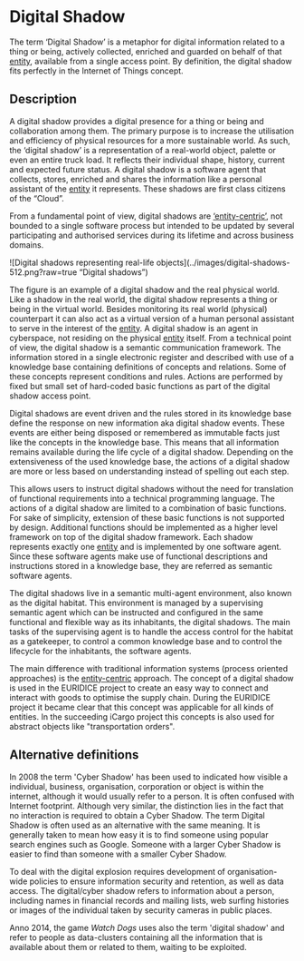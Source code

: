 # Digital Shadow

The term ‘Digital Shadow’ is a metaphor for digital information related to a thing or being, actively collected, enriched and guarded on behalf of that [entity](entity.md), available from a single access point. By definition, the digital shadow fits perfectly in the Internet of Things concept.

## Description
A digital shadow provides a digital presence for a thing or being and collaboration among them. The primary purpose is to increase the utilisation and efficiency of physical resources for a more sustainable world. As such, the ‘digital shadow’ is a representation of a real-world object, palette or even an entire truck load. It reflects their individual shape, history, current and expected future status. 
A digital shadow is a software agent that collects, stores, enriched and shares the information like a personal assistant of the [entity](entity.md) it represents. These shadows are first class citizens of the “Cloud”.

From a fundamental point of view, digital shadows are [‘entity-centric’](entity.md), not bounded to a single software process but intended to be updated by several participating and authorised services during its lifetime and across business domains.

![Digital shadows representing real-life objects](../images/digital-shadows-512.png?raw=true “Digital shadows”)

The figure is an example of a digital shadow and the real physical world. Like a shadow in the real world, the digital shadow represents a thing or being in the virtual world. Besides monitoring its real world (physical) counterpart it can also act as a virtual version of a human personal assistant to serve in the interest of the [entity](entity.md). A digital shadow is an agent in cyberspace, not residing on the physical [entity](entity.md) itself.
From a technical point of view, the digital shadow is a semantic communication framework. The information stored in a single electronic register and described with use of a knowledge base containing definitions of concepts and relations. Some of these concepts represent conditions and rules. Actions are performed by fixed but small set of hard-coded basic functions as part of the digital shadow access point.

Digital shadows are event driven and the rules stored in its knowledge base define the response on new information aka digital shadow events. These events are either being disposed or remembered as immutable facts just like the concepts in the knowledge base. This means that all information remains available during the life cycle of a  digital shadow.
Depending on the extensiveness of the used knowledge base, the actions of a digital shadow are more or less based on understanding instead of spelling out each step.
 
This allows users to instruct digital shadows without the need for translation of functional requirements into a technical programming language. The actions of a digital shadow are limited to a combination of basic functions. For sake of simplicity, extension of these basic  functions is not supported by design. Additional functions should be implemented as a higher level framework on top of the digital shadow framework. Each shadow represents exactly one [entity](entity.md) and is implemented by one software agent. Since these software agents make use of functional descriptions and instructions stored in a knowledge base, they are referred as semantic software agents.

The digital shadows live in a semantic multi-agent environment, also known as the digital habitat. This environment is managed by a supervising semantic agent which can be instructed and configured in the same functional and flexible way as its inhabitants, the digital shadows. The main tasks of the supervising agent is to handle the access control for the habitat as a gatekeeper, to control a common knowledge base and to control the lifecycle for the inhabitants, the software agents. 

The main difference with traditional information systems (process oriented approaches) is the [entity-centric](entity.md) approach. The  concept of a digital shadow is used in the EURIDICE project to create an easy way to connect and interact with goods to optimise the supply chain. During the EURIDICE project it became clear that this concept was applicable for all kinds of entities. In the succeeding iCargo project this concepts is also used for abstract objects like "transportation orders".

## Alternative definitions

In 2008 the term 'Cyber Shadow' has been used to indicated how visible a individual, business, organisation, corporation or object is within the internet, although it would usually refer to a person. It is often confused with Internet footprint. Although very similar, the distinction lies in the fact that no interaction is required to obtain a Cyber Shadow. The term Digital Shadow is often used as an alternative with the same meaning.
It is generally taken to mean how easy it is to find someone using popular search engines such as Google. Someone with a larger Cyber Shadow is easier to find than someone with a smaller Cyber Shadow.

To deal with the digital explosion requires development of organisation-wide policies to ensure information security and retention, as well as data access. The digital/cyber shadow refers to information about a person, including names in financial records and mailing lists, web surfing histories or images of the individual taken by security cameras in public places.

Anno 2014, the game *Watch Dogs* uses also the term 'digital shadow' and refer to people as data-clusters containing all the information that is available about them or related to them, waiting to be exploited.